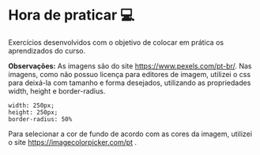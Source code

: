 # Hora de praticar :computer:
Exercícios desenvolvidos com o objetivo de colocar em prática os aprendizados do curso.

**Observações:**
As imagens são do site https://www.pexels.com/pt-br/.
Nas imagens, como não possuo licença para editores de imagem, utilizei o css para deixá-la com tamanho e forma desejados, utilizando as propriedades width, height e border-radius.

```
width: 250px;
height: 250px;
border-radius: 50%
```

Para selecionar a cor de fundo de acordo com as cores da imagem, utilizei o site https://imagecolorpicker.com/pt .